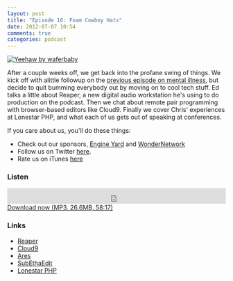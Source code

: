 ```yaml
---
layout: post
title: "Episode 16: Foam Cowboy Hats"
date: 2012-07-07 10:54
comments: true
categories: podcast
---
```



[![Yeehaw by waferbaby](http://farm6.staticflickr.com/5122/5334008047_78f29768fd_z.jpg)](http://www.flickr.com/photos/wafer/5334008047/ "Yeehaw by waferbaby")

After a couple weeks off, we get back into the profane swing of things. We kick off with alittle followup on the [previous episode on mental illness](/post/2012-06-18/whack-job-central/), but decide to quit bumming everybody out by moving on to cool tech stuff. Ed talks a little about Reaper, a new digital audio workstation he's using to do production on the podcast. Then we chat about remote pair programming with browser-based editors like Cloud9. Finally we cover Chris' experiences at Lonestar PHP, and what each of us gets out of speaking at conferences.

If you care about us, you'll do these things:

* Check out our sponsors, [Engine Yard](http://www.engineyard.com/) and [WonderNetwork](https://wondernetwork.com/)
* Follow us on Twitter [here](https://twitter.com/dev_hell).
* Rate us on iTunes [here](http://itunes.apple.com/us/podcast/dev-hell/id489840699)

### Listen

<iframe frameborder="0" height="36px" scrolling="no" seamless src="https://simplecast.com/e/35273?style=dark" width="100%"></iframe>
<a href="http://audio.simplecast.com/35273.mp3" rel="enclosure">Download now (MP3, 26.6MB, 58:17)</a>

### Links

- [Reaper](http://www.reaper.fm/)
- [Cloud9](http://c9.io/)
- [Ares](https://github.com/enyojs/ares-project)
- [SubEthaEdit](http://www.codingmonkeys.de/subethaedit/)
- [Lonestar PHP](http://lonestarphp.com/)
